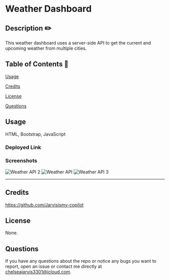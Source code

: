 # Weather Dashboard 
  
  ## Description  ✏️
  
  This weather dashboard uses a server-side API to get the current and upcoming weather from multiple cities.
  
  ## Table of Contents 📖

  [Usage](#usage)

  [Credits](#credits)

  [License](#license)

  [Questions](#questions)
  

  ## Usage 

HTML, Bootstrap, JavaScript

  ### Deployed Link
  

### Screenshots

![Weather API 2](https://github.com/Jarvisismy-copilot/Weaher-Dashboard-API-/assets/160912526/1b8c40df-159e-4f50-8550-f06bac70833a)
![Weather API](https://github.com/Jarvisismy-copilot/Weaher-Dashboard-API-/assets/160912526/7eb4da91-c31e-40ae-a55f-9b4fbeded4b2)
![Weather API 3](https://github.com/Jarvisismy-copilot/Weaher-Dashboard-API-/assets/160912526/fb46a8fa-55dd-4a95-a002-07a3dd9cba5b)

______________________________________________________________________________

## Credits 

https://github.com/Jarvisismy-copilot


## License

None.

 ## Questions 
  
 If you have any questions about the repo or notice any bugs you want to report, open an issue or contact me directly at chelseajarvis3301@icloud.com. 
  
  